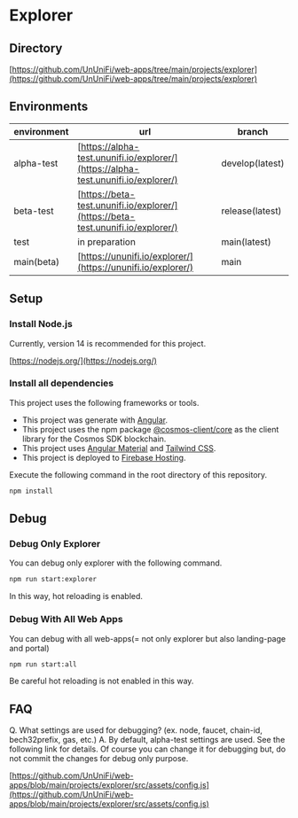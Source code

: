 # Explorer

## Directory

[https://github.com/UnUniFi/web-apps/tree/main/projects/explorer](https://github.com/UnUniFi/web-apps/tree/main/projects/explorer)

## Environments

| environment | url | branch |
| - | - | - |
| alpha-test | [https://alpha-test.ununifi.io/explorer/](https://alpha-test.ununifi.io/explorer/) | develop(latest) |
| beta-test | [https://beta-test.ununifi.io/explorer/](https://beta-test.ununifi.io/explorer/) | release(latest) |
| test | in preparation | main(latest) |
| main(beta) | [https://ununifi.io/explorer/](https://ununifi.io/explorer/) | main |

## Setup

### Install Node.js

Currently, version 14 is recommended for this project.

[https://nodejs.org/](https://nodejs.org/)

### Install all dependencies

This project uses the following frameworks or tools.

- This project was generate with [Angular](https://angular.io/).
- This project uses the npm package [@cosmos-client/core](https://www.npmjs.com/package/@cosmos-client/core) as the client library for the Cosmos SDK blockchain.
- This project uses [Angular Material](https://material.angular.io/) and [Tailwind CSS](https://tailwindcss.com/).
- This project is deployed to [Firebase Hosting](https://firebase.google.com/docs/hosting).

Execute the following command in the root directory of this repository.

```bash
npm install
```

## Debug

### Debug Only Explorer

You can debug only explorer with the following command.

```bash
npm run start:explorer
```

In this way, hot reloading is enabled.

### Debug With All Web Apps

You can debug with all web-apps(= not only explorer but also landing-page and portal)

```bash
npm run start:all
```

Be careful hot reloading is not enabled in this way.

## FAQ

Q. What settings are used for debugging? (ex. node, faucet, chain-id, bech32prefix, gas, etc.)
A. By default, alpha-test settings are used. See the following link for details. Of course you can change it for debugging but, do not commit the changes for debug only purpose.

[https://github.com/UnUniFi/web-apps/blob/main/projects/explorer/src/assets/config.js](https://github.com/UnUniFi/web-apps/blob/main/projects/explorer/src/assets/config.js)
